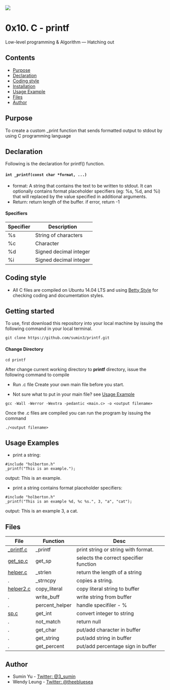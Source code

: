 <img src="https://www.holbertonschool.com/holberton-logo-twitter-card.png">

# 0x10. C - printf
Low-level programming & Algorithm ― Hatching out

## Contents
* [Purpose](https://github.com/sumin3/printf#Purpose)
* [Declaration](https://github.com/sumin3/printf#Declaration)
* [Coding style](https://github.com/sumin3/printf#Coding-style)
* [Installation](https://github.com/sumin3/printf#installation)
* [Usage Example](https://github.com/sumin3/printf#Usage-Example)
* [Files](https://github.com/sumin3/printf#Files)
* [Author](https://github.com/sumin3/printf#author)

## Purpose
To create a custom _print function that sends formatted output to stdout by using C programming language

## Declaration
Following is the declaration for printf() function.
#### `int _printf(const char *format, ...)`
- format: A string that contains the text to be written to stdout. It can optionally contains format placeholder specifiers (eg: %s, %d, and %i) that will replaced by the value specified in additional arguments. 
- Return: return length of the buffer. if error, return -1
#### Specifiers
Specifier  | Description
----|-----
%s | String of characters
%c | Character
%d | Signed decimal integer
%i | Signed decimal integer

## Coding style
- All C files are compiled on Ubuntu 14.04 LTS and using [Betty Style](https://\github.com/holbertonschool/Betty) for checking coding and documentation styles.

## Getting started
To use, first download  this repository into your local machine by issuing the following command in your local terminal. 
```
git clone https://github.com/sumin3/printf.git
```

#### Change Directory
```
cd printf
```
After change current working directory to **printf** directory, issue the following command to compile

* Run .c file
Create your own main file before you start. 
- Not sure what to put in your main file? see [Usage Example](https://github.com/sumin3/holbertonschool-higher_level_programming/tree/master/0x08-python-more_classes#Usage-Example)

```
gcc -Wall -Werror -Wextra -pedantic <main.c> -o <output filename>
```
Once the .c files are compiled you can run the program by issuing the command
```
./<output filename>
```
## Usage Examples
- print a string:
```
#include "holberton.h"
_printf("This is an example.");
```
output: This is an example.
- print a string contains format placeholder specifiers:
```
#include "holberton.h"
_printf("This is an example %d, %c %s.", 3, "a", "cat");
```
output: This is an example 3, a cat.

## Files
File | Function | Desc
---|---|---
[_printf.c](_printf.c) | _printf | print string or string with format.
[get_sp.c](get_sp.c) | get_sp | selects the correct specifier function
[helper.c](helper.c) | _strlen | return the length of a string
.	|  _strncpy | copies a string.
[helper2.c](helper2.c) | copy_literal | copy literal string to buffer
.   | write_buff | write string from buffer
.   | percent_helper | handle specifiler - %
[sp.c](sp.c) | get_int | convert integer to string
.   |  not_match | return null
.   |  get_char | put/add character in buffer
.   |  get_string | put/add string in buffer
.   |  get_percent | put/add percentage sign in buffer


## Author
- Sumin Yu - [Twitter: @3_sumin](https://twitter.com/3_sumin)
- Wendy Leung - [Twitter: @theebluesea](https://twitter.com/theebluesea)